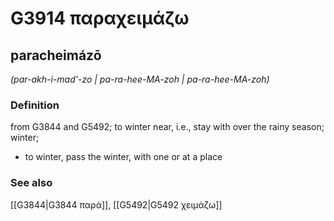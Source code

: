 # G3914 παραχειμάζω

## paracheimázō

_(par-akh-i-mad'-zo | pa-ra-hee-MA-zoh | pa-ra-hee-MA-zoh)_

### Definition

from G3844 and G5492; to winter near, i.e., stay with over the rainy season; winter; 

- to winter, pass the winter, with one or at a place

### See also

[[G3844|G3844 παρά]], [[G5492|G5492 χειμάζω]]
